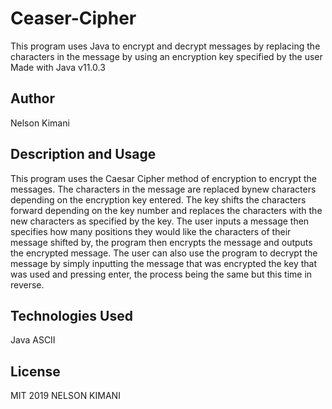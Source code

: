 # Ceaser-Cipher
This program uses Java to encrypt and decrypt messages by replacing the characters in the message by using an encryption key specified by the user Made with Java v11.0.3

## Author
Nelson Kimani

## Description and Usage
This program uses the Caesar Cipher method of encryption to encrypt the messages. The characters in the message are replaced bynew characters depending on the encryption key entered. The key shifts the characters forward depending on the key number and replaces the characters with the new characters as specified by the key. The user inputs a message then specifies how many positions they would like the characters of their message shifted by, the program then encrypts the message and outputs the encrypted message. The user can also use the program to decrypt the message by simply inputting the message that was encrypted the key that was used and pressing enter, the process being the same but this time in reverse.

## Technologies Used
Java
ASCII

## License
MIT 2019 NELSON KIMANI
